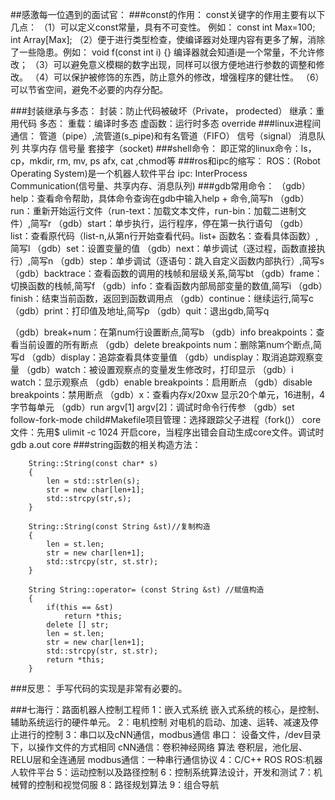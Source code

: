 ##感激每一位遇到的面试官：
###const的作用：
	const关键字的作用主要有以下几点：
	（1）可以定义const常量，具有不可变性。 例如： const int Max=100; int Array[Max]; 
	（2）便于进行类型检查，使编译器对处理内容有更多了解，消除了一些隐患。例如： void f(const int i) {} 编译器就会知道i是一个常量，不允许修改；
	（3）可以避免意义模糊的数字出现，同样可以很方便地进行参数的调整和修改。
	（4）可以保护被修饰的东西，防止意外的修改，增强程序的健壮性。
	（6）可以节省空间，避免不必要的内存分配。

###封装继承与多态：
	封装：防止代码被破坏（Private， prodected）
	继承：重用代码
	多态： 
		重载：编译时多态
		虚函数：运行时多态   override
###linux进程间通信：
	管道（pipe）,流管道(s_pipe)和有名管道（FIFO）
	信号（signal）
	消息队列
	共享内存
	信号量
	套接字（socket)
###shell命令：
	即正常的linux命令：ls，cp，mkdir, rm,  mv, ps afx, cat ,chmod等
###ros和ipc的缩写：
	ROS：(Robot Operating System)是一个机器人软件平台
    ipc: InterProcess Communication(信号量、共享内存、消息队列)
###gdb常用命令：
（gdb）help：查看命令帮助，具体命令查询在gdb中输入help + 命令,简写h
（gdb）run：重新开始运行文件（run-text：加载文本文件，run-bin：加载二进制文件）,简写r
（gdb）start：单步执行，运行程序，停在第一执行语句
（gdb）list：查看原代码（list-n,从第n行开始查看代码。list+ 函数名：查看具体函数）,简写l
（gdb）set：设置变量的值
（gdb）next：单步调试（逐过程，函数直接执行）,简写n
（gdb）step：单步调试（逐语句：跳入自定义函数内部执行）,简写s
（gdb）backtrace：查看函数的调用的栈帧和层级关系,简写bt
（gdb）frame：切换函数的栈帧,简写f
（gdb）info：查看函数内部局部变量的数值,简写i
（gdb）finish：结束当前函数，返回到函数调用点
（gdb）continue：继续运行,简写c
（gdb）print：打印值及地址,简写p
（gdb）quit：退出gdb,简写q
 
（gdb）break+num：在第num行设置断点,简写b
（gdb）info breakpoints：查看当前设置的所有断点
（gdb）delete breakpoints num：删除第num个断点,简写d
（gdb）display：追踪查看具体变量值
（gdb）undisplay：取消追踪观察变量
（gdb）watch：被设置观察点的变量发生修改时，打印显示
（gdb）i watch：显示观察点
（gdb）enable breakpoints：启用断点
（gdb）disable breakpoints：禁用断点
（gdb）x：查看内存x/20xw 显示20个单元，16进制，4字节每单元
（gdb）run argv[1] argv[2]：调试时命令行传参
（gdb）set follow-fork-mode child#Makefile项目管理：选择跟踪父子进程（fork()）
   core文件：先用$ ulimit -c 1024 开启core，当程序出错会自动生成core文件。调试时 gdb a.out core
###string函数的相关构造方法：
```
	String::String(const char* s)
	{
		len = std::strlen(s);
		str = new char[len+1];
		std::strcpy(str,s);
	}

	String::String(const String &st)//复制构造
	{
		len = st.len;
		str = new char[len+1];
		std::strcpy(str, st.str);
	}

	String String::operator= (const String &st) //赋值构造
	{
		if(this == &st)
			return *this;
		delete [] str;
		len = st.len;
		str = new char[len+1];
		std::strcpy(str, st.str);
		return *this;
	}
```
###反思：
    手写代码的实现是非常有必要的。



###七海行：路面机器人控制工程师
1：嵌入式系统  嵌入式系统的核心，是控制、辅助系统运行的硬件单元。
2：电机控制   对电机的启动、加速、运转、减速及停止进行的控制
3：串口以及cNN通信，modbus通信
	串口： 设备文件，/dev目录下，以操作文件的方式相同
	cNN通信：卷积神经网络 算法  卷积层，池化层、RELU层和全连通层
	modbus通信：一种串行通信协议
4：C/C++ ROS
	ROS:机器人软件平台
5：运动控制以及路径控制
6：控制系统算法设计，开发和测试
7：机械臂的控制和视觉伺服
8：路径规划算法
9：组合导航

